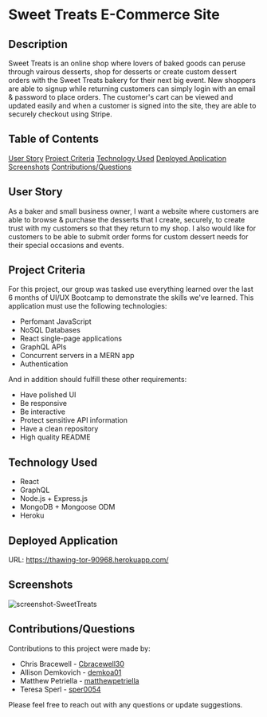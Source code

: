 # Sweet Treats E-Commerce Site

## Description
Sweet Treats is an online shop where lovers of baked goods can peruse through vairous desserts, shop for desserts or create custom dessert orders with the Sweet Treats bakery for their next big event. New shoppers are able to signup while returning customers can simply login with an email & password to place orders. The customer's cart can be viewed and updated easily and when a customer is signed into the site, they are able to securely checkout using Stripe. 

## Table of Contents
[User Story](#user-story)
[Project Criteria](#project-criteria)
[Technology Used](#technology-used)
[Deployed Application](#deployed-application)
[Screenshots](#screenshots)
[Contributions/Questions](#contributionsquestions)

## User Story
As a baker and small business owner, I want a website where customers are able to browse & purchase the desserts that I create, securely, to create trust with my customers so that they return to my shop. I also would like for customers to be able to submit order forms for custom dessert needs for their special occasions and events. 

## Project Criteria
For this project, our group was tasked use everything learned over the last 6 months of UI/UX Bootcamp to demonstrate the skills we've learned. This application must use the following technologies:
* Perfomant JavaScript
* NoSQL Databases
* React single-page applications
* GraphQL APIs
* Concurrent servers in a MERN app
* Authentication

And in addition should fulfill these other requirements:
* Have polished UI
* Be responsive
* Be interactive
* Protect sensitive API information
* Have a clean repository 
* High quality README

## Technology Used
* React
* GraphQL
* Node.js + Express.js
* MongoDB + Mongoose ODM
* Heroku

## Deployed Application
URL: https://thawing-tor-90968.herokuapp.com/

## Screenshots
![screenshot-SweetTreats](https://user-images.githubusercontent.com/93881224/167740628-584908eb-2631-4958-9266-31d4e3f10264.JPG)

## Contributions/Questions
Contributions to this project were made by:
* Chris Bracewell - [Cbracewell30](https://github.com/Cbracewell30)
* Allison Demkovich - [demkoa01](https://github.com/demkoa01)
* Matthew Petriella - [matthewpetriella](https://github.com/matthewpetriella)
* Teresa Sperl - [sper0054](https://github.com/sper0054)

Please feel free to reach out with any questions or update suggestions.
